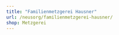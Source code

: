 ```yaml
---
title: "Familienmetzgerei Hausner"
url: /neusorg/familienmetzgerei-hausner/
shop: Metzgerei
---
```

